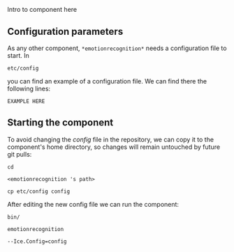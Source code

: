 ```
```
#
``` emotionrecognition
```
Intro to component here


## Configuration parameters
As any other component,
``` *emotionrecognition* ```
needs a configuration file to start. In

    etc/config

you can find an example of a configuration file. We can find there the following lines:

    EXAMPLE HERE

    
## Starting the component
To avoid changing the *config* file in the repository, we can copy it to the component's home directory, so changes will remain untouched by future git pulls:

    cd

``` <emotionrecognition 's path> ```

    cp etc/config config
    
After editing the new config file we can run the component:

    bin/

```emotionrecognition ```

    --Ice.Config=config

